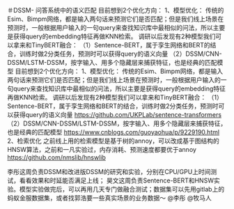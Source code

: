 ＃DSSM-
问答系统中的语义匹配
目前想到2个优化方向：
1、模型优化：
传统的Esim、Bimpm网络，都是输入两句话来预测它们是否匹配；但是我们线上场景在预测时，一般根据用户输入的一句query来查找知识库中最相似的问法，所以主要是获得query的embedding特征再做KNN检索。
调研以后发现有2种模型我们可以拿来和TinyBERT融合：
（1）Sentence-BERT，属于孪生网络和BERT的结合，训练时做2分类任务，预测时可以获得query的语义向量
（2）DSSM/CNN-DSSM/LSTM-DSSM，按字输入、用多个隐藏层来捕获特征，也是经典的匹配模型
目前想到2个优化方向：
1、模型优化：
传统的Esim、Bimpm网络，都是输入两句话来预测它们是否匹配；但是我们线上场景在预测时，一般根据用户输入的一句query来查找知识库中最相似的问法，所以主要是获得query的embedding特征再做KNN检索。
调研以后发现有2种模型我们可以拿来和TinyBERT融合：
（1）Sentence-BERT，属于孪生网络和BERT的结合，训练时做2分类任务，预测时可以获得query的语义向量
https://github.com/UKPLab/sentence-transformers
（2）DSSM/CNN-DSSM/LSTM-DSSM，按字输入、用多个隐藏层来捕获特征，也是经典的匹配模型
https://www.cnblogs.com/guoyaohua/p/9229190.html
2、检索优化
之前线上用的检索模型是基于树的annoy，可以改成基于图结构的HNSW算法，之前和一凡实验过，内存消耗、预测速度都要优于annoy
https://github.com/nmslib/hnswlib

李彤这周负责DSSM和改进版DSSM的研究和实验，分别在CPU/GPU上时间测试，看看效果和时延能否满足上线；
昊文这周负责Sentence-BERT和HNSW实验。模型实验做完后，可以再用几天专门做融合测试；数据集可以先用gitlab上的蚂蚁金服数据集，或者找郭浩要一些真实场景的业务数据～
@李彤 @牧马人
